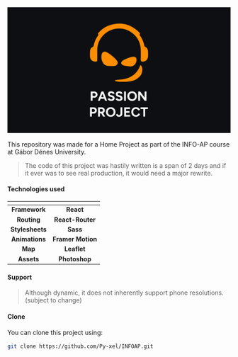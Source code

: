 <img src="./src/assets/logo.png">

This repository was made for a Home Project as part of the INFO-AP course at Gábor Dénes University.

> The code of this project was hastily written is a span of 2 days and if it ever was to see real production, it would need a major rewrite.

#### Technologies used

|    <!--  -->    |     <!--  -->     |
| :-------------: | :---------------: |
|  **Framework**  |     **React**     |
|   **Routing**   | **React-Router**  |
| **Stylesheets** |     **Sass**      |
| **Animations**  | **Framer Motion** |
|     **Map**     |    **Leaflet**    |
|   **Assets**    |   **Photoshop**   |

#### Support

> Although dynamic, it does not inherently support phone resolutions. (subject to change)

#### Clone

You can clone this project using:

```sh
git clone https://github.com/Py-xel/INFOAP.git
```
